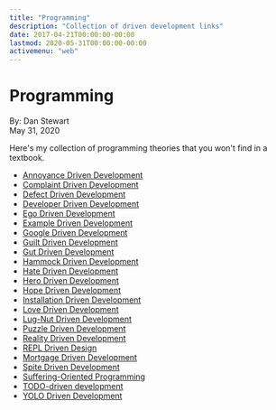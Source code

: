 ```yaml
---
title: "Programming"
description: "Collection of driven development links"
date: 2017-04-21T00:00:00-00:00
lastmod: 2020-05-31T00:00:00-00:00
activemenu: "web"
---
```


# Programming

By: Dan Stewart\
May 31, 2020

Here's my collection of programming theories that you won't find in a textbook.

* [Annoyance Driven Development](http://hypercritical.co/2013/02/24/annoyance-driven-development)
* [Complaint Driven Development](https://blog.codinghorror.com/complaint-driven-development/)
* [Defect Driven Development](https://www.somethingorothersoft.com/2011/05/31/ddd-defect-driven-development-the-inevitable-agile-stage-of-waterfall-projects)
* [Developer Driven Development](https://dev.to/isaacandsuch/developer-driven-development/)
* [Ego Driven Development](http://deliberate-software.com/ego-driven-development)
* [Example Driven Development](http://www.wilfred.me.uk/blog/2016/07/30/example-driven-development/)
* [Google Driven Development](https://chandermani.blogspot.in/2013/01/google-driven-development-gdd.html)
* [Guilt Driven Development](http://tatiyants.com/guilt-driven-development/)
* [Gut Driven Development](http://kevinmahoney.co.uk/articles/gut-driven-development/)
* [Hammock Driven Development](https://www.youtube.com/watch?v=f84n5oFoZBc)
* [Hate Driven Development](https://spin.atomicobject.com/2012/03/19/hate-driven-development/)
* [Hero Driven Development](http://www.alphadevx.com/a/423-Hero-driven-development)
* [Hope Driven Development](https://hopedrivendevelopment.blogspot.com/)
* [Installation Driven Development](http://third-bit.com/2016/03/19/continuous-installation-checking.html)
* [Love Driven Development](http://blog.fogus.me/2012/06/20/not-enough/)
* [Lug-Nut Driven Development](https://medium.com/@belisarius222/how-to-start-a-software-project-ad51373c1510#.30f9dtslw)
* [Puzzle Driven Development](https://www.yegor256.com/2010/03/04/pdd.html)
* [Reality Driven Development](https://www.brightball.com/articles/reality-driven-development-fixing-project-management-in-software)
* [REPL Driven Design](https://blog.cleancoder.com/uncle-bob/2020/05/27/ReplDrivenDesign.html)
* [Mortgage Driven Development](http://www.codemanship.co.uk/parlezuml/blog/?postid=147)
* [Spite Driven Development](http://engineering-blog.wantering.com/post/40276705512/spite-driven-development)
* [Suffering-Oriented Programming](http://nathanmarz.com/blog/suffering-oriented-programming.html)
* [TODO-driven development](https://codejamming.org/2019/how-to-return-to-flow)
* [YOLO Driven Development](https://usersnap.com/blog/ugly-habits-in-web-development/)
